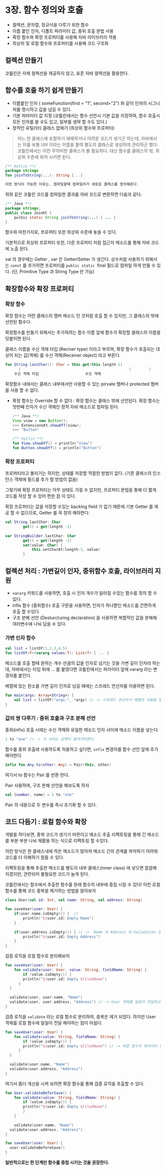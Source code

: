 # 3장. 함수 정의와 호출



- 컬렉션, 문자열, 정규식을 다루기 위한 함수
- 이름 붙인 인자, 디폴트 파라미터 값, 중위 호출 문법 사용
- 확장 함수와 확장 프로퍼티를 사용해 자바 라이브러리 적용
- 최상위 및 로컬 함수와 프로퍼티를 사용해 코드 구조화



## 컬렉션 만들기

코틀린은 자체 컬렉션을 제공하지 않고, 표준 자바 컬렉션을 활용한다.



## 함수를 호출 하기 쉽게 만들기

- 이름붙인 인자 ( someFunction(first = "1", second="2")  와 같이 인자의 시그니처를 명시하고 값을 넘길 수 있다.
- 기본 파라미터 값 지정 (코틀린에서는 함수 선언시 기본 값을 지정하여, 함수 호출시 모든 인자를 쓸 수도 있고, 일부를 생략 할 수도 있다.)
- 정적인 유틸리티 클래스 없애기 (최상위 함수와 프로퍼티)

> 어느 한 클래스에 포함하기 애매하거나 어려운 코드가 생기곤 하는데, 자바에서는 이를 보통 Util 이라는 이름을 붙여 별도의 클래스로 생성하여 관리하곤 했다. 코틀린에서는 이런 무의미한 클래스가 불 필요하다.  대신 함수를 클래스의 밖, 최상위 수준에 위치 시키면 된다.

``` kotlin
/** Kotlin **/
package strings
fun joinToString(...): String {...}

이런 방식이 가능한 이유는, 컴파일할때 컴파일러가 새로운 클래스를 정의해준다.
```

위와 같은 코틀린 코드를 컴파일한 결과를 자바 코드로 변환하면 다음과 같다.

```java
/** Java **/
package strings;
public class JoinKt {
	pulbic static String joinToString(...) { ... }
}
```

함수와 마찬가지로, 프로퍼티 또한 최상위 수준에 놓을 수 있다.

기본적으로 최상위 프로퍼티 또한, 다른 프로퍼티 처럼 접근자 메소드를 통해 자바 코드에 노출 된다.

val 의 경우에는 Getter , var 은 Getter/Setter 가 생긴다. 상수처럼 사용하기 위해서는 `const` 를 추가하면 프로퍼티를 `public static `final  필드로 컴파일 하게 만들 수 있다. (단, Primitive Type 과 String Type 만 가능)



## 확장함수와 확장 프로퍼티



### 확장 함수

확장 함수는 어떤 클래스의 멤버 메소드 인 것처럼 호출 할 수 있지만, 그 클래스의 밖에 선언된 함수다.

확장함수를 만들기 위해서는 추가하려는 함수 이름 앞에 함수가 확장할 클래스의 이름을 덧붙이면 된다.

클래스 이름을 수신 객체 타입 (Reciver type) 이라고 부르며, 확장 함수가 호출되는 대상이 되는 값(객체) 를 수신 객체(Receiver object) 라고 부른다.

```kotlin
fun String.lastChar(): Char = this.get(this.length-1)
      | 												|        |
	수신 객체 타입                     수신 객체
```

확장함수 내에서는 클래스 내부에서만 사용할 수 있는 pirvate 멤버나 protected 멤버를 사용 할 수 없다.

- 확장 함수는 Override 할 수 없다 : 확장 함수는 클래스 밖에 선언된다. 확장 함수는 첫번째 인자가 수신 객체인 정적 자바 메소드로 컴파일 된다.

  ``` java
  /** Java **/
  View view = new Button();
  >>> ExtensionsKt.showOff(view);
  >>> "Button"
  ```

  ````kotlin
  /** Kotlin **/
  fun View.showOff() = println("View")
  fun Button.showOff() = println("Button")
  ````



### 확장 프로퍼티

프로퍼티라고 불리기는 하지만, 상태를 저장할 적절한 방법이 없다. (기존 클래스의 인스턴스 객체에 필드를 추가 할 방법이 없음)

그렇기에 확장 프로퍼티는 아무 상태도 가질 수 없지만, 프로퍼티 문법을 통해 더 짧게 코드를 작성 할 수 있어 편한 점 이 있다.

확장 프로퍼티는 값을 저장할 수있는 backing field 가 없기 때문에 기본 Getter 를 제공 할 수 없으므로, Getter 를 꼭 정의 해야한다.

````kotlin
val String.lastChar: Char
		get() = get(length -1)
		
var StringBuilder.lastChar: Char
		get() = get(length -1)
		set(value: Char) {
			this.setCharAt(length-1, value)
		}
````



## 컬렉션 처리 : 가변길이 인자, 중위함수 호출, 라이브러리 지원

- `vararg`  키워드를 사용하면, 호출 시 인자 개수가 달라질 수있는 함수를 정의 할 수있다.
- infix 함수 (중위함수) 호출 구문을 사용하면, 인자가 하나뿐인 메소드를 간편하게 호출 할 수있다.
- 구조 분해 선언 (Desturcturing declaration) 을 사용하면 복합적인 값을 분해해 여러변수에 나눠 담을 수 있다.



### 가변 인자 함수 

```kotlin
val list = listOf(1,2,3,4,5)
fun listOf<T>(vararg values:T): List<T> { ... }
```

메소드를 호출 할때 원하는 개수 만큼의 값을 인자로 넘기는 것을 가변 길이 인자라 하는데, 자바에서는 타입 뒤에 ... 를 붙였다면 코틀린에서는 파라미터 앞에 vararg 라는 변경자를 붙인다.

배열에 있는 원소를 가변 길이 인자로 넘길 때에는 스프레드 연산자를 이용하면 된다.

```kotlin
fun main(args: Array<String>) {
	val list = listOf("args:", *args) // -> 스프레드 연산자가 배열의 내용을 펼쳐줌 
}
```



### 값의 쌍 다루기 : 중위 호출과 구조 분해 선언

중위(infix) 호출 시에는 수신 객체와 유일한 메소드 인자 사이에 메소드 이름을 넣는다.

```kotlin
1 to "one" // -> 각 사이는 공백이 들어가야한다. 
```

함수를 중위 호출에 사용하도록 허용하고 싶다면, `infix`  변경자를 함수 선언 앞에 추가 해야한다.

```kotlin
infix fun Any.to(other: Any) = Pair(this, other)
```

여기서 to 함수는 Pair 를 반환 한다.

Pair 사용하여, 구조 분해 선언을 해보도록 하자

```kotlin
val (number, name) = 1 to "one"
```

Pair 의 내용으로 두 변수를 즉시 초기화 할 수 있다.



## 코드 다듬기 : 로컬 함수와 확장

개발을 하다보면, 중복 코드가 생기기 마련이고 메소드 추출 리팩토링을 통해 긴 메소드를 부분 부분 나눠 재활용 하는 식으로 리팩토링 할 수있다.

이런 방식은 한 클래스내에 작은 메소드가 많아져 메소드 간의 관계를 파악하기 어려워 코드를 더 이해하기 힘들 수 있다.

리팩토링을 통해 추출한 메소드를 별도의 내부 클래스(inner class) 에 넣으면 깔끔해 지겠지만, 관련되어 불필요한 코드가 늘게 된다.

코틀린에서는 함수에서 추출한 함수를 원래 함수의 내부에 중첩 시킬 수 있다!  이런 로컬 함수를 통해 코드 중복을 제거하는 방법을 알아보자

```kotlin
class User(val id: Int, val name: String, val address: String)

fun saveUser(user: User) {
	if(user.name.isEmpty()) {  // 
		println("${user.id} Empty Name")
	}
	
	if(user.address.isEmpty()) { // ->  Name 과 Address 의 Validation 검증 로직이 중복으로 발생한다.
		println("${user.id} Empty Address")
	}
}
```

검증 로직을 로컬 함수로 분리해보자

```kotlin
fun saveUser(user: User) {
	fun validate(user: User, value: String, fieldName: String) {
    	if (value.isEmpty()) {
        println("${user.id} Empty $filedName")
      }
  }
  
  validate(user, user.name, "Name")
  validate(user, user.address, "Address") // -> User 객체를 일일이 전달하고 있음
}
```

검증 로직을 `validate` 라는 로컬 함수로 분리하여, 중복은 제거 되었다. 하지만 User 객체를 로컬 함수에 일일이 전달 해야하는 점이 아쉽다.

```kotlin
fun saveUser(user: User) {
	fun validate(value: String, fieldName: String) {
    	if (value.isEmpty()) {
        println("${user.id} Empty $filedName") // -> 바깥 함수의 파라미터 (user) 에 접근 가능하다.
      }
  }
  
  validate(user.name, "Name")
  validate(user.address, "Address") 
}
```

여기서 좀더 개선을 시켜 보려면 확장 함수를 통해 검증 로직을 추출할 수 있다.

```kotlin
fun User.validateBeforSave() {
	fun validate(value: String, fieldName: String) {
		if (value.isEmpty()) {
        println("${user.id} Empty $filedName")
		}
	}
  
	validate(user.name, "Name")
  validate(user.address, "Address") 
}

fun saveUser(user: User) {
  user.validateBeforeSave()
}
```

**일반적으로는 한 단계만 함수를 중첩 시키는 것을 권장한다.**

